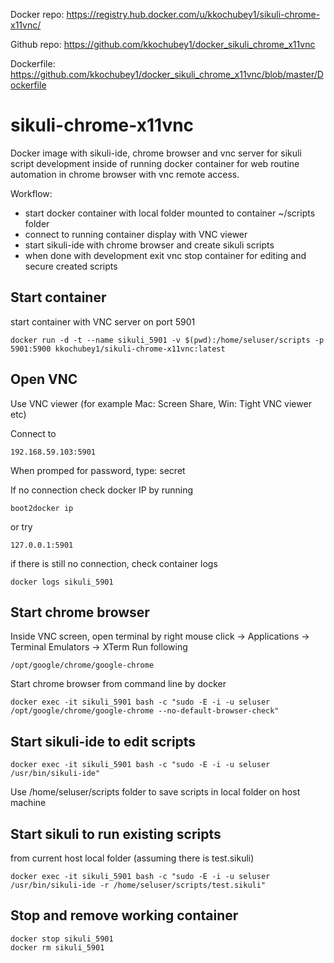 Docker repo: https://registry.hub.docker.com/u/kkochubey1/sikuli-chrome-x11vnc/

Github repo: https://github.com/kkochubey1/docker_sikuli_chrome_x11vnc

Dockerfile: https://github.com/kkochubey1/docker_sikuli_chrome_x11vnc/blob/master/Dockerfile

# sikuli-chrome-x11vnc
Docker image with sikuli-ide, chrome browser and vnc server for sikuli script development inside of running docker container for web routine automation in chrome browser with vnc remote access.

Workflow:
- start docker container with local folder mounted to container ~/scripts folder
- connect to running container display with VNC viewer
- start sikuli-ide with chrome browser and create sikuli scripts
- when done with development exit vnc stop container for editing and secure created scripts

## Start container 

start container with VNC server on port 5901

```
docker run -d -t --name sikuli_5901 -v $(pwd):/home/seluser/scripts -p 5901:5900 kkochubey1/sikuli-chrome-x11vnc:latest
```

## Open VNC

Use VNC viewer (for example Mac: Screen Share, Win: Tight VNC viewer etc)

Connect to
``` 
192.168.59.103:5901
```
When promped for password, type: secret

If no connection check docker IP by running
```
boot2docker ip
```
or try 
```
127.0.0.1:5901
```

if there is still no connection, check container logs
```
docker logs sikuli_5901
```

## Start chrome browser

Inside VNC screen, open terminal by right mouse click -> Applications -> Terminal Emulators -> XTerm
Run following
```
/opt/google/chrome/google-chrome
``` 

Start chrome browser from command line by docker
```
docker exec -it sikuli_5901 bash -c "sudo -E -i -u seluser /opt/google/chrome/google-chrome --no-default-browser-check"
```

## Start sikuli-ide to edit scripts
```
docker exec -it sikuli_5901 bash -c "sudo -E -i -u seluser /usr/bin/sikuli-ide"
```
Use /home/seluser/scripts folder to save scripts in local folder on host machine

## Start sikuli to run existing scripts 
from current host local folder (assuming there is test.sikuli)
```
docker exec -it sikuli_5901 bash -c "sudo -E -i -u seluser /usr/bin/sikuli-ide -r /home/seluser/scripts/test.sikuli"
```

## Stop and remove working container 

```
docker stop sikuli_5901
docker rm sikuli_5901
```
